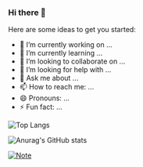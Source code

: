 ### Hi there 👋


Here are some ideas to get you started:

- 🔭 I’m currently working on ...
- 🌱 I’m currently learning ...
- 👯 I’m looking to collaborate on ...
- 🤔 I’m looking for help with ...
- 💬 Ask me about ...
- 📫 How to reach me: ...
- 😄 Pronouns: ...
- ⚡ Fun fact: ...

![Top Langs](https://github-readme-stats.vercel.app/api/top-langs/?username=WhiteCells&show_icons=true&theme=radical&hide_progress=true)

![Anurag's GitHub stats](https://github-readme-stats.vercel.app/api?username=WhiteCells&show_icons=true&theme=radical)

[![Note](https://github-readme-stats.vercel.app/api/pin/?username=WhiteCells&repo=Note&show_icons=true&theme=radical)](https://github.com/WhiteCells/Note)
